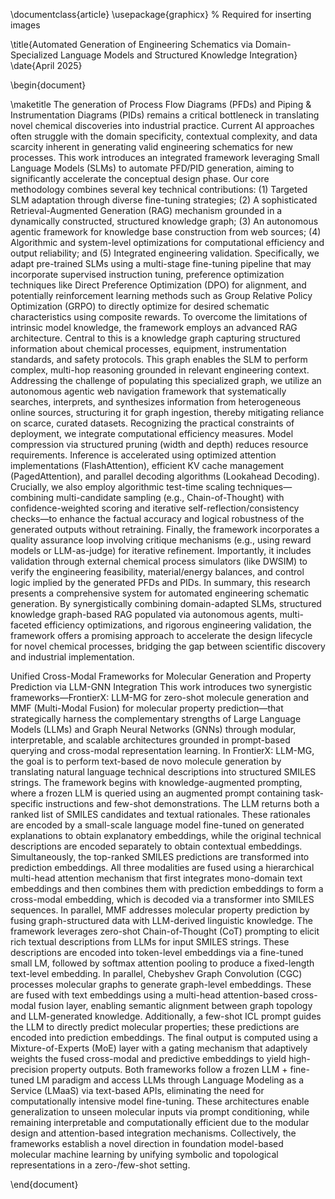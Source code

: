 \documentclass{article}
\usepackage{graphicx} % Required for inserting images

\title{Automated Generation of Engineering Schematics via Domain-Specialized Language Models and Structured Knowledge Integration}
\date{April 2025}

\begin{document}

\maketitle
The generation of Process Flow Diagrams (PFDs) and Piping \& Instrumentation Diagrams (PIDs) remains a critical bottleneck in translating novel chemical discoveries into industrial practice. Current AI approaches often struggle with the domain specificity, contextual complexity, and data scarcity inherent in generating valid engineering schematics for new processes. This work introduces an integrated framework leveraging Small Language Models (SLMs) to automate PFD/PID generation, aiming to significantly accelerate the conceptual design phase. Our core methodology combines several key technical contributions: (1) Targeted SLM adaptation through diverse fine-tuning strategies; (2) A sophisticated Retrieval-Augmented Generation (RAG) mechanism grounded in a dynamically constructed, structured knowledge graph; (3) An autonomous agentic framework for knowledge base construction from web sources; (4) Algorithmic and system-level optimizations for computational efficiency and output reliability; and (5) Integrated engineering validation. Specifically, we adapt pre-trained SLMs using a multi-stage fine-tuning pipeline that may incorporate supervised instruction tuning, preference optimization techniques like Direct Preference Optimization (DPO) for alignment, and potentially reinforcement learning methods such as Group Relative Policy Optimization (GRPO) to directly optimize for desired schematic characteristics using composite rewards. To overcome the limitations of intrinsic model knowledge, the framework employs an advanced RAG architecture. Central to this is a knowledge graph capturing structured information about chemical processes, equipment, instrumentation standards, and safety protocols. This graph enables the SLM to perform complex, multi-hop reasoning grounded in relevant engineering context. Addressing the challenge of populating this specialized graph, we utilize an autonomous agentic web navigation framework that systematically searches, interprets, and synthesizes information from heterogeneous online sources, structuring it for graph ingestion, thereby mitigating reliance on scarce, curated datasets. Recognizing the practical constraints of deployment, we integrate computational efficiency measures. Model compression via structured pruning (width and depth) reduces resource requirements. Inference is accelerated using optimized attention implementations (FlashAttention), efficient KV cache management (PagedAttention), and parallel decoding algorithms (Lookahead Decoding). Crucially, we also employ algorithmic test-time scaling techniques—combining multi-candidate sampling (e.g., Chain-of-Thought) with confidence-weighted scoring and iterative self-reflection/consistency checks—to enhance the factual accuracy and logical robustness of the generated outputs without retraining. Finally, the framework incorporates a quality assurance loop involving critique mechanisms (e.g., using reward models or LLM-as-judge) for iterative refinement. Importantly, it includes validation through external chemical process simulators (like DWSIM) to verify the engineering feasibility, material/energy balances, and control logic implied by the generated PFDs and PIDs. In summary, this research presents a comprehensive system for automated engineering schematic generation. By synergistically combining domain-adapted SLMs, structured knowledge graph-based RAG populated via autonomous agents, multi-faceted efficiency optimizations, and rigorous engineering validation, the framework offers a promising approach to accelerate the design lifecycle for novel chemical processes, bridging the gap between scientific discovery and industrial implementation.


Unified Cross-Modal Frameworks for Molecular Generation and Property Prediction via LLM-GNN Integration
This work introduces two synergistic frameworks—FrontierX: LLM-MG for zero-shot molecule generation and MMF (Multi-Modal Fusion) for molecular property prediction—that strategically harness the complementary strengths of Large Language Models (LLMs) and Graph Neural Networks (GNNs) through modular, interpretable, and scalable architectures grounded in prompt-based querying and cross-modal representation learning. In FrontierX: LLM-MG, the goal is to perform text-based de novo molecule generation by translating natural language technical descriptions into structured SMILES strings. The framework begins with knowledge-augmented prompting, where a frozen LLM is queried using an augmented prompt containing task-specific instructions and few-shot demonstrations. The LLM returns both a ranked list of SMILES candidates and textual rationales. These rationales are encoded by a small-scale language model fine-tuned on generated explanations to obtain explanatory embeddings, while the original technical descriptions are encoded separately to obtain contextual embeddings. Simultaneously, the top-ranked SMILES predictions are transformed into prediction embeddings. All three modalities are fused using a hierarchical multi-head attention mechanism that first integrates mono-domain text embeddings and then combines them with prediction embeddings to form a cross-modal embedding, which is decoded via a transformer into SMILES sequences. In parallel, MMF addresses molecular property prediction by fusing graph-structured data with LLM-derived linguistic knowledge. The framework leverages zero-shot Chain-of-Thought (CoT) prompting to elicit rich textual descriptions from LLMs for input SMILES strings. These descriptions are encoded into token-level embeddings via a fine-tuned small LM, followed by softmax attention pooling to produce a fixed-length text-level embedding. In parallel, Chebyshev Graph Convolution (CGC) processes molecular graphs to generate graph-level embeddings. These are fused with text embeddings using a multi-head attention-based cross-modal fusion layer, enabling semantic alignment between graph topology and LLM-generated knowledge. Additionally, a few-shot ICL prompt guides the LLM to directly predict molecular properties; these predictions are encoded into prediction embeddings. The final output is computed using a Mixture-of-Experts (MoE) layer with a gating mechanism that adaptively weights the fused cross-modal and predictive embeddings to yield high-precision property outputs. Both frameworks follow a frozen LLM + fine-tuned LM paradigm and access LLMs through Language Modeling as a Service (LMaaS) via text-based APIs, eliminating the need for computationally intensive model fine-tuning. These architectures enable generalization to unseen molecular inputs via prompt conditioning, while remaining interpretable and computationally efficient due to the modular design and attention-based integration mechanisms. Collectively, the frameworks establish a novel direction in foundation model-based molecular machine learning by unifying symbolic and topological representations in a zero-/few-shot setting.

\end{document}


